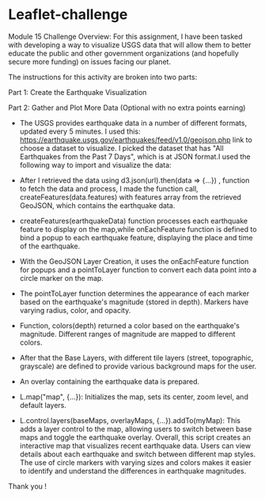 # Leaflet-challenge
Module 15 Challenge
Overview:
For this assignment, I have been tasked with developing a way to visualize USGS data that will allow them to better educate the public and other government organizations (and hopefully secure more funding) on issues facing our planet.

The instructions for this activity are broken into two parts:

Part 1: Create the Earthquake Visualization

Part 2: Gather and Plot More Data (Optional with no extra points earning)

- The USGS provides earthquake data in a number of different formats, updated every 5 minutes. I used this: https://earthquake.usgs.gov/earthquakes/feed/v1.0/geojson.php link to choose a dataset to visualize. I picked the dataset that has "All Earthquakes from the Past 7 Days", which is at JSON format.I used the following way to import and visualize the data:

- After I retrieved the data using d3.json(url).then(data => {...}) , function to fetch the data and process, I made the function call, createFeatures(data.features) with features array from the retrieved GeoJSON, which contains the earthquake data.
- createFeatures(earthquakeData) function processes each earthquake feature to display on the map,while onEachFeature function is defined to bind a popup to each earthquake feature, displaying the place and time of the earthquake.
- With the GeoJSON Layer Creation, it uses the onEachFeature function for popups and a pointToLayer function to convert each data point into a circle marker on the map.
- The pointToLayer function determines the appearance of each marker based on the earthquake's magnitude (stored in depth). Markers have varying radius, color, and opacity.
- Function, colors(depth) returned a color based on the earthquake's magnitude. Different ranges of magnitude are mapped to different colors.
- After that the Base Layers, with different tile layers (street, topographic, grayscale) are defined to provide various background maps for the user.

- An overlay containing the earthquake data is prepared.

- L.map("map", {...}): Initializes the map, sets its center, zoom level, and default layers.

- L.control.layers(baseMaps, overlayMaps, {...}).addTo(myMap): This adds a layer control to the map, allowing users to switch between base maps and toggle the earthquake overlay.
Overall, this script creates an interactive map that visualizes recent earthquake data. Users can view details about each earthquake and switch between different map styles. The use of circle markers with varying sizes and colors makes it easier to identify and understand the differences in earthquake magnitudes.

Thank you !